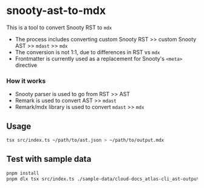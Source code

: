 # snooty-ast-to-mdx

This is a tool to convert Snooty RST to `mdx`

- The process includes converting custom Snooty RST >> custom Snooty AST >> `mdast` >> `mdx`
- The conversion is not 1:1, due to differences in RST vs `mdx`
- Frontmatter is currently used as a replacement for Snooty's `<meta>` directive

### How it works

- Snooty parser is used to go from RST >> AST
- Remark is used to convert AST >> `mdast`
- Remark/mdx library is used to convert `mdast` >> `mdx`

## Usage

```bash
tsx src/index.ts ~/path/to/ast.json > ~/path/to/output.mdx
```

## Test with sample data

```bash
pnpm install
pnpm dlx tsx src/index.ts ./sample-data/cloud-docs_atlas-cli_ast-output.json > ./sample-data/output.mdx
```
